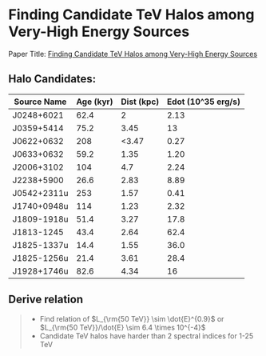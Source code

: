 # Finding Candidate TeV Halos among Very-High Energy Sources

Paper Title: [Finding Candidate TeV Halos among Very-High Energy Sources](https://arxiv.org/pdf/2403.16074)

## Halo Candidates:

| Source Name | Age (kyr) | Dist (kpc) | Edot (10^35 erg/s) |
| - | - | - | - |
| J0248+6021 | 62.4 | 2 | 2.13 |
| J0359+5414 | 75.2 | 3.45 | 13 |
| J0622+0632 | 208 | <3.47 | 0.27 |
| J0633+0632 | 59.2 | 1.35 | 1.20 |
| J2006+3102 | 104 | 4.7 | 2.24 |
| J2238+5900 | 26.6 | 2.83 | 8.89 |
| J0542+2311u | 253 | 1.57 | 0.41 |
| J1740+0948u | 114 | 1.23 | 2.32 |
| J1809-1918u | 51.4 | 3.27 | 17.8 |
| J1813-1245 | 43.4 | 2.64 | 62.4 |
| J1825-1337u | 14.4 | 1.55 | 36.0 |
| J1825-1256u | 21.4 | 3.61 | 28.4 |
| J1928+1746u | 82.6 | 4.34 | 16 |

## Derive relation

> * Find relation of $L_{\rm{50 TeV}} \sim \dot{E}^{0.9}$ or $L_{\rm{50 TeV}}/\dot{E} \sim 6.4 \times 10^{-4}$
> * Candidate TeV halos have harder than 2 spectral indices for 1-25 TeV
